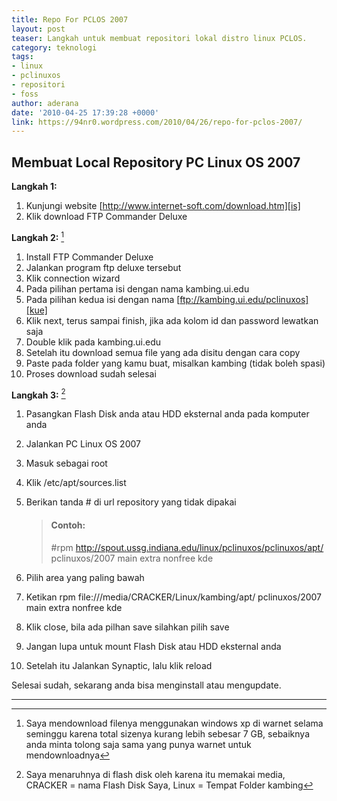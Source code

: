 ```yaml
---
title: Repo For PCLOS 2007
layout: post
teaser: Langkah untuk membuat repositori lokal distro linux PCLOS.
category: teknologi
tags:
- linux
- pclinuxos
- repositori
- foss
author: aderana
date: '2010-04-25 17:39:28 +0000'
link: https://94nr0.wordpress.com/2010/04/26/repo-for-pclos-2007/
---
```


Membuat Local Repository PC Linux OS 2007
----------------------------------------

**Langkah 1:**

1. Kunjungi website [http://www.internet-soft.com/download.htm][is]
2. Klik download FTP Commander Deluxe

**Langkah 2:** [^1]

1. Install FTP Commander Deluxe
2. Jalankan program ftp deluxe tersebut
3. Klik connection wizard
4. Pada pilihan pertama isi dengan nama kambing.ui.edu
5. Pada pilihan kedua isi dengan nama [ftp://kambing.ui.edu/pclinuxos][kue]
6. Klik next, terus sampai finish, jika ada kolom id dan password lewatkan saja
7. Double klik pada kambing.ui.edu
8. Setelah itu download semua file yang ada disitu dengan cara copy
9. Paste pada folder yang kamu buat, misalkan kambing (tidak boleh spasi)
10. Proses download sudah selesai

**Langkah 3:** [^2]

1. Pasangkan Flash Disk anda atau HDD eksternal anda pada komputer anda
2. Jalankan PC Linux OS 2007
3. Masuk sebagai root
4. Klik /etc/apt/sources.list
5. Berikan tanda # di url repository yang tidak dipakai

   > #### Contoh:
   > 
   > #rpm http://spout.ussg.indiana.edu/linux/pclinuxos/pclinuxos/apt/ pclinuxos/2007 main extra nonfree kde 

6. Pilih area yang paling bawah
7. Ketikan rpm file:///media/CRACKER/Linux/kambing/apt/ pclinuxos/2007 main extra nonfree kde
8. Klik close, bila ada pilhan save silahkan pilih save
9. Jangan lupa untuk mount Flash Disk atau HDD eksternal anda
10. Setelah itu Jalankan Synaptic, lalu klik reload

Selesai sudah, sekarang anda bisa menginstall atau mengupdate.

---

[^1]:
    Saya mendownload filenya menggunakan windows xp di warnet selama seminggu karena total sizenya kurang lebih sebesar 7 GB, sebaiknya anda minta tolong saja sama yang punya warnet untuk mendownloadnya

[^2]:
    Saya menaruhnya di flash disk oleh karena itu memakai media, CRACKER = nama Flash Disk Saya, Linux = Tempat Folder kambing

[is]: http://www.internet-soft.com/download.htm
[kue]: ftp://kambing.ui.edu/pclinuxos